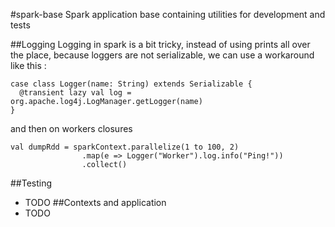 #spark-base
Spark application base containing utilities for development and tests

##Logging
Logging in spark is a bit tricky, instead of using prints all over the place, because loggers are not serializable, we 
can use a workaround like this :
```
case class Logger(name: String) extends Serializable {
  @transient lazy val log = org.apache.log4j.LogManager.getLogger(name)
}
```

and then on workers closures 

```
val dumpRdd = sparkContext.parallelize(1 to 100, 2)
                .map(e => Logger("Worker").log.info("Ping!"))
                .collect()
```

##Testing
- TODO
##Contexts and application
- TODO
